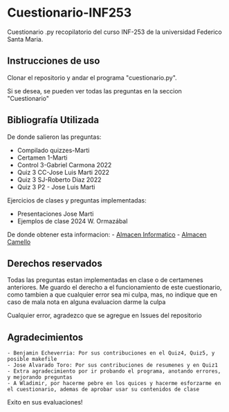 # Cuestionario-INF253
Cuestionario .py recopilatorio del curso INF-253 de la universidad Federico Santa Maria.

## Instrucciones de uso

Clonar el repositorio y andar el programa "cuestionario.py".

Si se desea, se pueden ver todas las preguntas en la seccion "Cuestionario"

## Bibliografía Utilizada

De donde salieron las preguntas:
- Compilado quizzes-Marti
- Certamen 1-Marti
- Control 3-Gabriel Carmona 2022
- Quiz 3 CC-Jose Luis Marti 2022
- Quiz 3 SJ-Roberto Diaz 2022
- Quiz 3 P2 - Jose Luis Marti

Ejercicios de clases y preguntas implementadas:
- Presentaciones Jose Marti
- Ejemplos de clase 2024 W. Ormazábal

De donde obtener esta informacion:
    - [Almacen Informatico](https://onedrive.live.com/?id=4B834E9512402066!164&cid=4B834E9512402066&redeem=aHR0cHM6Ly8xZHJ2Lm1zL2YvYy80YjgzNGU5NTEyNDAyMDY2L0VtWWdRQktWVG9NZ2dFdWtBQUFBQUFBQjAzX3haX2hjNVN5bC04UlJPZm41UEE_ZT1BQ3NTZzM)
    -  [Almacen Camello](https://usmcl-my.sharepoint.com/:f:/g/personal/carlos_bravora_usm_cl/Et9ifP3zE8RMlQtTDj2X2pgB3FFeag78iDEe6ecSs4MJgA?e=xsGAea)

## Derechos reservados

Todas las preguntas estan implementadas en clase o de certamenes anteriores. 
Me guardo el derecho a el funcionamiento de este cuestionario, como tambien a que cualquier error sea mi culpa, mas, no indique que en caso de mala nota en alguna evaluacion darme la culpa

Cualquier error, agradezco que se agregue en Issues del repositorio

## Agradecimientos

    - Benjamin Echeverria: Por sus contribuciones en el Quiz4, Quiz5, y posible makefile
    - Jose Alvarado Toro: Por sus contribuciones de resumenes y en Quiz1
    - Extra agradecimiento por ir probando el programa, anotando errores, y mejorando preguntas
    - A Wladimir, por hacerme pebre en los quices y hacerme esforzarme en el cuestionario, ademas de aprobar usar su contenidos de clase
    
Exito en sus evaluaciones!
